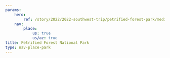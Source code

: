 ```yaml
---
params:
    hero:
        ref: /story/2022/2022-southwest-trip/petrified-forest-park/media-hrdcv4r40kkr
    nav:
        place:
            us: true
            us/az: true
title: Petrified Forest National Park
type: nav-place-park
---
```

